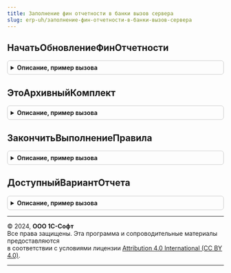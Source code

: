 ```yaml
---
title: Заполнение фин отчетности в банки вызов сервера
slug: erp-uh/заполнение-фин-отчетности-в-банки-вызов-сервера
---
```



## НачатьОбновлениеФинОтчетности
<details style="margin: 1em 0; padding: 0.5em; border: 1px solid #ccc; border-radius: 6px;">

<summary style="font-weight: bold; cursor: pointer;">Описание, пример вызова</summary>

```bsl

Функция НачатьОбновлениеФинОтчетности(ИдентификаторФормы = Неопределено) Экспорт
```

Пример вызова
```bsl
Результат = ЗаполнениеФинОтчетностиВБанкиВызовСервера.НачатьОбновлениеФинОтчетности(ИдентификаторФормы);
```
</details>

## ЭтоАрхивныйКомплект
<details style="margin: 1em 0; padding: 0.5em; border: 1px solid #ccc; border-radius: 6px;">

<summary style="font-weight: bold; cursor: pointer;">Описание, пример вызова</summary>

```bsl

Функция ЭтоАрхивныйКомплект(Получатель, ИдентификаторКомплекта) Экспорт
```

Пример вызова
```bsl
Результат = ЗаполнениеФинОтчетностиВБанкиВызовСервера.ЭтоАрхивныйКомплект(Получатель, ИдентификаторКомплекта) 
```
</details>

## ЗакончитьВыполнениеПравила
<details style="margin: 1em 0; padding: 0.5em; border: 1px solid #ccc; border-radius: 6px;">

<summary style="font-weight: bold; cursor: pointer;">Описание, пример вызова</summary>

```bsl

Процедура ЗакончитьВыполнениеПравила(Знач Правило) Экспорт
```

Пример вызова
```bsl
ЗаполнениеФинОтчетностиВБанкиВызовСервера.ЗакончитьВыполнениеПравила(Правило) 
```
</details>

## ДоступныйВариантОтчета
<details style="margin: 1em 0; padding: 0.5em; border: 1px solid #ccc; border-radius: 6px;">

<summary style="font-weight: bold; cursor: pointer;">Описание, пример вызова</summary>

```bsl

// Возвращает ссылку на вариант отчета.
//
// Параметры:
//  ИдентификаторОтчета - Строка - имя отчета.
//  КлючВарианта - Строка - имя варианта отчета.
//  НайтиЭлементСправочника - Булево - Ложь, возвращается только имя отчета; Истина, ссылка на справочник вариантов отчетов.
//
// Возвращаемое значение:
//  СправочникСсылка.ВариантыОтчетов - ссылка на вариант отчета, если НайтиЭлементСправочника = Истина.
//  Строка - имя доступного варианта, если НайтиЭлементСправочника = Ложь.
//  Неопределено - если отчет отсутствует или недоступен по правам.
//
Функция ДоступныйВариантОтчета(Знач ИдентификаторОтчета, Знач ИмяВарианта, НайтиЭлементСправочника = Ложь) Экспорт
```

Пример вызова
```bsl
Результат = ЗаполнениеФинОтчетностиВБанкиВызовСервера.ДоступныйВариантОтчета(ИдентификаторОтчета, ИмяВарианта, НайтиЭлементСправочника);
```
</details>

---

© 2024, **ООО 1С-Софт**  
Все права защищены. Эта программа и сопроводительные материалы предоставляются  
в соответствии с условиями лицензии [Attribution 4.0 International (CC BY 4.0)](https://creativecommons.org/licenses/by/4.0/legalcode).

---
